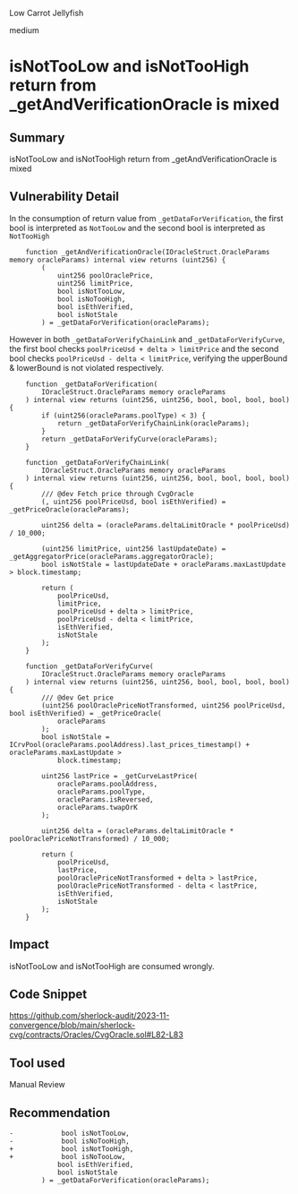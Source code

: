 Low Carrot Jellyfish

medium

# isNotTooLow and isNotTooHigh return from _getAndVerificationOracle is mixed

## Summary
isNotTooLow and isNotTooHigh return from _getAndVerificationOracle is mixed 

## Vulnerability Detail
In the consumption of return value from `_getDataForVerification`, the first bool is interpreted as `NotTooLow` and the second bool is interpreted as `NotTooHigh` 
```solidity
    function _getAndVerificationOracle(IOracleStruct.OracleParams memory oracleParams) internal view returns (uint256) {
        (
            uint256 poolOraclePrice,
            uint256 limitPrice,
            bool isNotTooLow,
            bool isNoTooHigh,
            bool isEthVerified,
            bool isNotStale
        ) = _getDataForVerification(oracleParams);
```

However in both `_getDataForVerifyChainLink` and `_getDataForVerifyCurve`, the first bool checks `poolPriceUsd + delta > limitPrice` and the second bool checks `poolPriceUsd - delta < limitPrice`, verifying the upperBound & lowerBound is not violated respectively.


```solidity
    function _getDataForVerification(
        IOracleStruct.OracleParams memory oracleParams
    ) internal view returns (uint256, uint256, bool, bool, bool, bool) {
        if (uint256(oracleParams.poolType) < 3) {
            return _getDataForVerifyChainLink(oracleParams);
        }
        return _getDataForVerifyCurve(oracleParams);
    }

    function _getDataForVerifyChainLink(
        IOracleStruct.OracleParams memory oracleParams
    ) internal view returns (uint256, uint256, bool, bool, bool, bool) {
        /// @dev Fetch price through CvgOracle
        (, uint256 poolPriceUsd, bool isEthVerified) = _getPriceOracle(oracleParams);

        uint256 delta = (oracleParams.deltaLimitOracle * poolPriceUsd) / 10_000;

        (uint256 limitPrice, uint256 lastUpdateDate) = _getAggregatorPrice(oracleParams.aggregatorOracle);
        bool isNotStale = lastUpdateDate + oracleParams.maxLastUpdate > block.timestamp;

        return (
            poolPriceUsd,
            limitPrice,
            poolPriceUsd + delta > limitPrice,
            poolPriceUsd - delta < limitPrice,
            isEthVerified,
            isNotStale
        );
    }

    function _getDataForVerifyCurve(
        IOracleStruct.OracleParams memory oracleParams
    ) internal view returns (uint256, uint256, bool, bool, bool, bool) {
        /// @dev Get price
        (uint256 poolOraclePriceNotTransformed, uint256 poolPriceUsd, bool isEthVerified) = _getPriceOracle(
            oracleParams
        );
        bool isNotStale = ICrvPool(oracleParams.poolAddress).last_prices_timestamp() + oracleParams.maxLastUpdate >
            block.timestamp;

        uint256 lastPrice = _getCurveLastPrice(
            oracleParams.poolAddress,
            oracleParams.poolType,
            oracleParams.isReversed,
            oracleParams.twapOrK
        );

        uint256 delta = (oracleParams.deltaLimitOracle * poolOraclePriceNotTransformed) / 10_000;

        return (
            poolPriceUsd,
            lastPrice,
            poolOraclePriceNotTransformed + delta > lastPrice,
            poolOraclePriceNotTransformed - delta < lastPrice,
            isEthVerified,
            isNotStale
        );
    }
```
## Impact
isNotTooLow and isNotTooHigh are consumed wrongly.

## Code Snippet
https://github.com/sherlock-audit/2023-11-convergence/blob/main/sherlock-cvg/contracts/Oracles/CvgOracle.sol#L82-L83
## Tool used

Manual Review

## Recommendation
```solidity
-            bool isNotTooLow,
-            bool isNoTooHigh,
+            bool isNotTooHigh,
+            bool isNoTooLow,
            bool isEthVerified,
            bool isNotStale
        ) = _getDataForVerification(oracleParams);
```
